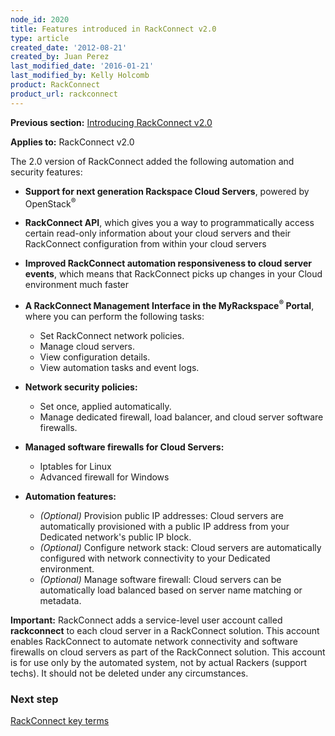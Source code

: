 ```yaml
---
node_id: 2020
title: Features introduced in RackConnect v2.0
type: article
created_date: '2012-08-21'
created_by: Juan Perez
last_modified_date: '2016-01-21'
last_modified_by: Kelly Holcomb
product: RackConnect
product_url: rackconnect
---
```


**Previous section:** [Introducing RackConnect
v2.0](/how-to/introducing-rackconnect-v20)

**Applies to:** RackConnect v2.0

The 2.0 version of RackConnect added the following automation and
security features:

-   **Support for next generation Rackspace Cloud Servers**, powered by
    OpenStack<sup>&reg;</sup>

-   **RackConnect API**, which gives you a way to programmatically
    access certain read-only information about your cloud servers and
    their RackConnect configuration from within your cloud servers

-   **Improved RackConnect automation responsiveness to cloud server
    events**, which means that RackConnect picks up changes in your
    Cloud environment much faster

-   **A RackConnect Management Interface in the MyRackspace<sup>&reg;</sup> Portal**,
    where you can perform the following tasks:
    -   Set RackConnect network policies.
    -   Manage cloud servers.
    -   View configuration details.
    -   View automation tasks and event logs.

-   **Network security policies:**
    -   Set once, applied automatically.
    -   Manage dedicated firewall, load balancer, and cloud server
        software firewalls.

-   **Managed software firewalls for Cloud Servers:**
    -   Iptables for Linux
    -   Advanced firewall for Windows

-   **Automation features:**
    -   *(Optional)* Provision public IP addresses: Cloud servers are
        automatically provisioned with a public IP address from your
        Dedicated network's public IP block.
    -   *(Optional)* Configure network stack: Cloud servers are
        automatically configured with network connectivity to your
        Dedicated environment.
    -   *(Optional)* Manage software firewall: Cloud servers can be
        automatically load balanced based on server name matching or
        metadata.

**Important:** RackConnect adds a service-level user account called
**rackconnect** to each cloud server in a RackConnect solution. This
account enables RackConnect to automate network connectivity and
software firewalls on cloud servers as part of the RackConnect solution.
This account is for use only by the automated system, not by actual
Rackers (support techs). It should not be deleted under any
circumstances.

### Next step

[RackConnect key terms](/how-to/rackconnect-key-terms)
